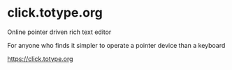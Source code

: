 # click.totype.org

Online pointer driven rich text editor

For anyone who finds it simpler to operate a pointer device than a keyboard

https://click.totype.org
